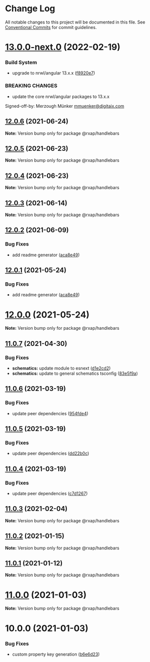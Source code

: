 # Change Log

All notable changes to this project will be documented in this file.
See [Conventional Commits](https://conventionalcommits.org) for commit guidelines.

# [13.0.0-next.0](https://gitlab.com/rxap/packages/compare/@rxap/handlebars@12.0.6...@rxap/handlebars@13.0.0-next.0) (2022-02-19)


### Build System

* upgrade to nrwl/angular 13.x.x ([f8920e7](https://gitlab.com/rxap/packages/commit/f8920e7dde7bd2d4b4efac2b7097543d51482f81))


### BREAKING CHANGES

* update the core nrwl/angular packages to 13.x.x

Signed-off-by: Merzough Münker <mmuenker@digitaix.com>





## [12.0.6](https://gitlab.com/rxap/packages/compare/@rxap/handlebars@12.0.5...@rxap/handlebars@12.0.6) (2021-06-24)

**Note:** Version bump only for package @rxap/handlebars





## [12.0.5](https://gitlab.com/rxap/packages/compare/@rxap/handlebars@12.0.4...@rxap/handlebars@12.0.5) (2021-06-23)

**Note:** Version bump only for package @rxap/handlebars





## [12.0.4](https://gitlab.com/rxap/packages/compare/@rxap/handlebars@12.0.3...@rxap/handlebars@12.0.4) (2021-06-23)

**Note:** Version bump only for package @rxap/handlebars





## [12.0.3](https://gitlab.com/rxap/packages/compare/@rxap/handlebars@12.0.2...@rxap/handlebars@12.0.3) (2021-06-14)

**Note:** Version bump only for package @rxap/handlebars





## [12.0.2](https://gitlab.com/rxap/packages/compare/@rxap/handlebars@11.0.8...@rxap/handlebars@12.0.2) (2021-06-09)


### Bug Fixes

* add readme generator ([aca8e49](https://gitlab.com/rxap/packages/commit/aca8e495f06d81edf14e56fdd1e6a3c2d7de4c50))





## [12.0.1](https://gitlab.com/rxap/packages/compare/@rxap/handlebars@12.0.0...@rxap/handlebars@12.0.1) (2021-05-24)


### Bug Fixes

* add readme generator ([aca8e49](https://gitlab.com/rxap/packages/commit/aca8e495f06d81edf14e56fdd1e6a3c2d7de4c50))





# [12.0.0](https://gitlab.com/rxap/packages/compare/@rxap/handlebars@11.0.7...@rxap/handlebars@12.0.0) (2021-05-24)

**Note:** Version bump only for package @rxap/handlebars





## [11.0.7](https://gitlab.com/rxap/packages/compare/@rxap/handlebars@11.0.6...@rxap/handlebars@11.0.7) (2021-04-30)


### Bug Fixes

* **schematics:** update module to esnext ([d1e2cd2](https://gitlab.com/rxap/packages/commit/d1e2cd252f3866471935131187b3acaefe2cca82))
* **schematics:** update to general schematics tsconfig ([83e5f9a](https://gitlab.com/rxap/packages/commit/83e5f9a0cf1810686a503425d87a5e4ae30b8c84))





## [11.0.6](https://gitlab.com/rxap/packages/compare/@rxap/handlebars@11.0.5...@rxap/handlebars@11.0.6) (2021-03-19)


### Bug Fixes

* update peer dependencies ([954fde4](https://gitlab.com/rxap/packages/commit/954fde47836ff0c1f25a77c33ff871ddc7685b6c))





## [11.0.5](https://gitlab.com/rxap/packages/compare/@rxap/handlebars@11.0.4...@rxap/handlebars@11.0.5) (2021-03-19)


### Bug Fixes

* update peer dependencies ([dd22b0c](https://gitlab.com/rxap/packages/commit/dd22b0ce053bc266c7aea659a2faf3be39f424e7))





## [11.0.4](https://gitlab.com/rxap/packages/compare/@rxap/handlebars@11.0.3...@rxap/handlebars@11.0.4) (2021-03-19)


### Bug Fixes

* update peer dependencies ([c7d1267](https://gitlab.com/rxap/packages/commit/c7d12671f3efc198985cddee92caa2558e74b023))





## [11.0.3](https://gitlab.com/rxap/packages/compare/@rxap/handlebars@11.0.2...@rxap/handlebars@11.0.3) (2021-02-04)

**Note:** Version bump only for package @rxap/handlebars





## [11.0.2](https://gitlab.com/rxap/packages/compare/@rxap/handlebars@11.0.1...@rxap/handlebars@11.0.2) (2021-01-15)

**Note:** Version bump only for package @rxap/handlebars





## [11.0.1](https://gitlab.com/rxap/packages/compare/@rxap/handlebars@11.0.0...@rxap/handlebars@11.0.1) (2021-01-12)

**Note:** Version bump only for package @rxap/handlebars





# [11.0.0](https://gitlab.com/rxap/packages/compare/@rxap/handlebars@10.0.0...@rxap/handlebars@11.0.0) (2021-01-03)

**Note:** Version bump only for package @rxap/handlebars





# 10.0.0 (2021-01-03)


### Bug Fixes

* custom property key generation ([b6e6d23](https://gitlab.com/rxap/packages/commit/b6e6d23215f0b35e0de2d35003b186a3d435b8e4))
